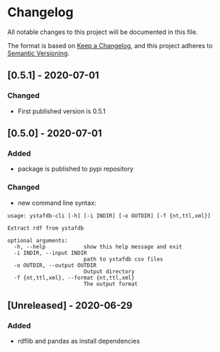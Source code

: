 # Changelog
All notable changes to this project will be documented in this file.

The format is based on [Keep a Changelog](https://keepachangelog.com/en/1.0.0/),
and this project adheres to [Semantic Versioning](https://semver.org/spec/v2.0.0.html).

## [0.5.1] - 2020-07-01
### Changed
- First published version is 0.5.1

## [0.5.0] - 2020-07-01
### Added
- package is published to pypi repository
### Changed
- new command line syntax:
```
usage: ystafdb-cli [-h] [-i INDIR] [-o OUTDIR] [-f {nt,ttl,xml}]

Extract rdf from ystafdb

optional arguments:
  -h, --help            show this help message and exit
  -i INDIR, --input INDIR
                        path to ystafdb csv files
  -o OUTDIR, --output OUTDIR
                        Output directory
  -f {nt,ttl,xml}, --format {nt,ttl,xml}
                        The output format

```

## [Unreleased] - 2020-06-29
### Added
- rdflib and pandas as install dependencies

